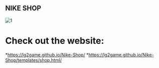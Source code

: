 ## NIKE SHOP

![1](https://github.com/LG2GAME/Nike-Shop/assets/102352533/3a890316-2de3-4971-8c81-3de0cc7b53da)

# Check out the website: 
*https://lg2game.github.io/Nike-Shop/
*https://lg2game.github.io/Nike-Shop/templates/shop.html/

